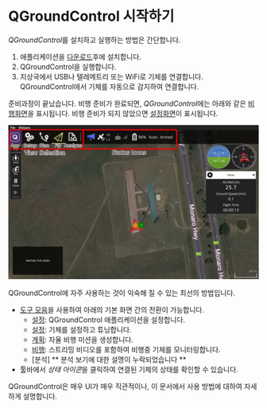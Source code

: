 # QGroundControl 시작하기

*QGroundControl*를 설치하고 실행하는 방법은 간단합니다.

1. 애플리케이션을 [다운로드](../getting_started/download_and_install.md)후에 설치합니다.
2. QGroundControl을 실행합니다.
3. 지상국에서 USB나 텔레메트리 또는 WiFi로 기체를 연결합니다. QGroundControl에서 기체를 자동으로 감지하여 연결합니다.

준비과정이 끝났습니다. 비행 준비가 완료되면, *QGroundControl*에는 아래와 같은 [비행화면](../FlyView/FlyView.md)을 표시됩니다. 비행 준비가 되지 않았으면 [설정화면](../SetupView/SetupView.md)이 표시됩니다.

![](../../../assets/quickstart/fly_view_connected_vehicle.jpg)

QGroundControl에 자주 사용하는 것이 익숙해 질 수 있는 최선의 방법입니다.

- [도구 모음](../toolbar/toolbar.md)을 사용하여 아래의 기본 화면 간의 전환이 가능합니다.
  - [설정](../SettingsView/SettingsView.md): QGroundControl 애플리케이션을 설정합니다.
  - [설정](../SetupView/SetupView.md): 기체를 설정하고 튜닝합니다.
  - [계획](../PlanView/PlanView.md): 자율 비행 미션을 생성합니다.
  - [비행](../FlyView/FlyView.md): 스트리밍 비디오를 포함하여 비행중 기체를 모니터링합니다.
  - [분석] ** 분석 보기에 대한 설명이 누락되었습니다 **
- 툴바에서 *상태 아이콘*을 클릭하여 연결된 기체의 상태를 확인할 수 있습니다.

QGroundControl은 매우 UI가 매우 직관적이나, 이 문서에서 사용 방법에 대하여 자세하게 설명합니다.
